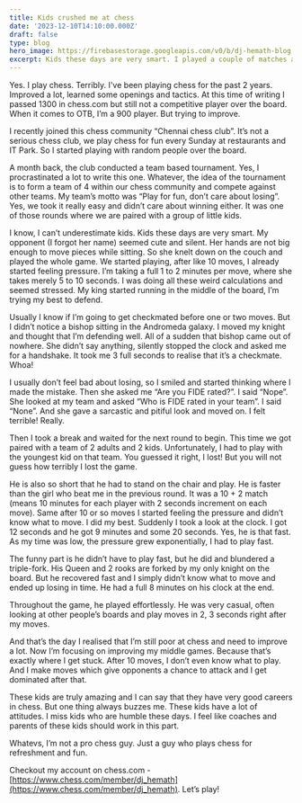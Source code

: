 ```yaml
---
title: Kids crushed me at chess
date: '2023-12-10T14:10:00.000Z'
draft: false
type: blog
hero_image: https://firebasestorage.googleapis.com/v0/b/dj-hemath-blog.appspot.com/o/blog-images%2Fkid-playing-chess.jpeg?alt=media&token=ba9c1f3d-7f92-416e-97ca-2a19b382d90d
excerpt: Kids these days are very smart. I played a couple of matches against kids and they crushed me with out much effort. These games reminded me that how bad I'm at chess and forced me to improve a lot at it.
---
```

Yes. I play chess. Terribly. I've been playing chess for the past 2 years. Improved a lot, learned some openings and tactics. At this time of writing I passed 1300 in chess.com but still not a competitive player over the board. When it comes to OTB, I’m a 900 player. But trying to improve.

I recently joined this chess community “Chennai chess club”. It’s not a serious chess club, we play chess for fun every Sunday at restaurants and IT Park. So I started playing with random people over the board.

A month back, the club conducted a team based tournament. Yes, I procrastinated a lot to write this one. Whatever, the idea of the tournament is to form a team of 4 within our chess community and compete against other teams. My team’s motto was “Play for fun, don’t care about losing”. Yes, we took it really easy and didn’t care about winning either. It was one of those rounds where we are paired with a group of little kids.

I know, I can’t underestimate kids. Kids these days are very smart. My opponent (I forgot her name) seemed cute and silent. Her hands are not big enough to move pieces while sitting. So she knelt down on the couch and played the whole game. We started playing, after like 10 moves, I already started feeling pressure. I’m taking a full 1 to 2 minutes per move, where she takes merely 5 to 10 seconds. I was doing all these weird calculations and seemed stressed. My king started running in the middle of the board, I’m trying my best to defend.

Usually I know if I’m going to get checkmated before one or two moves. But I didn’t notice a bishop sitting in the Andromeda galaxy. I moved my knight and thought that I’m defending well. All of a sudden that bishop came out of nowhere. She didn’t say anything, silently stopped the clock and asked me for a handshake. It took me 3 full seconds to realise that it’s a checkmate. Whoa!

I usually don’t feel bad about losing, so I smiled and started thinking where I made the mistake. Then she asked me “Are you FIDE rated?”. I said “Nope”. She looked at my team and asked “Who is FIDE rated in your team”. I said “None”. And she gave a sarcastic and pitiful look and moved on. I felt terrible! Really.

Then I took a break and waited for the next round to begin. This time we got paired with a team of 2 adults and 2 kids. Unfortunately, I had to play with the youngest kid on that team. You guessed it right, I lost! But you will not guess how terribly I lost the game.

He is also so short that he had to stand on the chair and play. He is faster than the girl who beat me in the previous round. It was a 10 + 2 match (means 10 minutes for each player with 2 seconds increment on each move). Same after 10 or so moves I started feeling the pressure and didn’t know what to move. I did my best. Suddenly I took a look at the clock. I got 12 seconds and he got 9 minutes and some 20 seconds. Yes, he is that fast. As my time was low, the pressure grew exponentially, I had to play fast.

The funny part is he didn’t have to play fast, but he did and blundered a triple-fork. His Queen and 2 rooks are forked by my only knight on the board. But he recovered fast and I simply didn’t know what to move and ended up losing in time. He had a full 8 minutes on his clock at the end.

Throughout the game, he played effortlessly. He was very casual, often looking at other people’s boards and play moves in 2, 3 seconds right after my moves.

And that’s the day I realised that I’m still poor at chess and need to improve a lot. Now I’m focusing on improving my middle games. Because that’s exactly where I get stuck. After 10 moves, I don’t even know what to play. And I make moves which give opponents a chance to attack and I get dominated after that.

These kids are truly amazing and I can say that they have very good careers in chess. But one thing always buzzes me. These kids have a lot of attitudes. I miss kids who are humble these days. I feel like coaches and parents of these kids should work in this part.

Whatevs, I’m not a pro chess guy. Just a guy who plays chess for refreshment and fun.

Checkout my account on chess.com - [https://www.chess.com/member/dj_hemath](https://www.chess.com/member/dj_hemath). Let’s play!